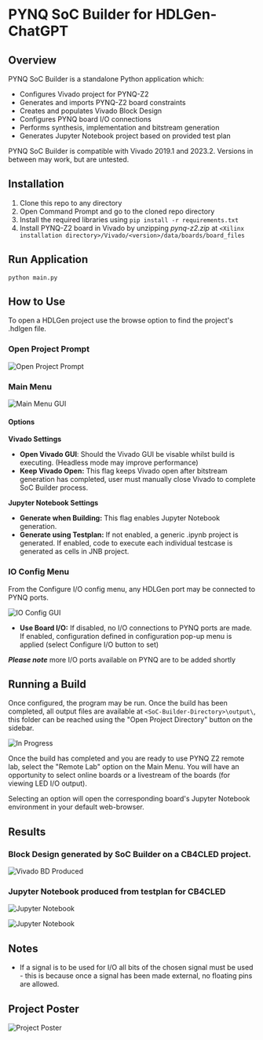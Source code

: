 # PYNQ SoC Builder for HDLGen-ChatGPT

## Overview 

PYNQ SoC Builder is a standalone Python application which:

- Configures Vivado project for PYNQ-Z2
- Generates and imports PYNQ-Z2 board constraints
- Creates and populates Vivado Block Design
- Configures PYNQ board I/O connections
- Performs synthesis, implementation and bitstream generation
- Generates Jupyter Notebook project based on provided test plan

PYNQ SoC Builder is compatible with Vivado 2019.1 and 2023.2. Versions in between may work, but are untested.

## Installation

1. Clone this repo to any directory
2. Open Command Prompt and go to the cloned repo directory
3. Install the required libraries using ```pip install -r requirements.txt```
4. Install PYNQ-Z2 board in Vivado by unzipping _pynq-z2.zip_ at ```<Xilinx installation directory>/Vivado/<version>/data/boards/board_files```

## Run Application

```
python main.py
```

## How to Use

To open a HDLGen project use the browse option to find the project's .hdlgen file.

### Open Project Prompt

![Open Project Prompt](docs/open_project_page.png)

### Main Menu

![Main Menu GUI](docs/main_menu.png)

#### Options

**Vivado Settings**

- **Open Vivado GUI**: Should the Vivado GUI be visable whilst build is executing. (Headless mode may improve performance)
- **Keep Vivado Open:** This flag keeps Vivado open after bitstream generation has completed, user must manually close Vivado to complete SoC Builder process.

**Jupyter Notebook Settings**

- **Generate when Building:** This flag enables Jupyter Notebook generation.
- **Generate using Testplan:**  If not enabled, a generic .ipynb project is generated. If enabled, code to execute each individual testcase is generated as cells in JNB project.

### IO Config Menu

From the Configure I/O config menu, any HDLGen port may be connected to PYNQ ports.

![IO Config GUI](docs/IO_Config_Menu.png)

- **Use Board I/O:** If disabled, no I/O connections to PYNQ ports are made. If enabled, configuration defined in configuration pop-up menu is applied (select Configure I/O button to set)

**_Please note_** more I/O ports available on PYNQ are to be added shortly 


## Running a Build


Once configured, the program may be run. Once the build has been completed, all output files are available at ```<SoC-Builder-Directory>\output\```, this folder can be reached using the "Open Project Directory" button on the sidebar.

![In Progress](docs/build_status.png)

Once the build has completed and you are ready to use PYNQ Z2 remote lab, select the "Remote Lab" option on the Main Menu. You will have an opportunity to select online boards or a livestream of the boards (for viewing LED I/O output).

<!-- ![Remote Menu](docs/open_remote_lab.png) -->

Selecting an option will open the corresponding board's Jupyter Notebook environment in your default web-browser.

## Results

### Block Design generated by SoC Builder on a CB4CLED project.

![Vivado BD Produced](docs/vivado_bd.png)

### Jupyter Notebook produced from testplan for CB4CLED

![Jupyter Notebook](docs/jupyter_notebook_1.png)

![Jupyter Notebook](docs/jupyter_notebook_2.png)

## Notes

- If a signal is to be used for I/O all bits of the chosen signal must be used - this is because once a signal has been made external, no floating pins are allowed.

## Project Poster

![Project Poster](docs/project_poster.png)
